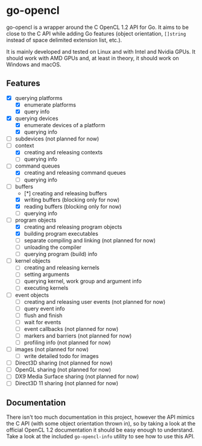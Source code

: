 # go-opencl

go-opencl is a wrapper around the C OpenCL 1.2 API for Go. It aims to be close to the C API while adding Go features (object orientation, `[]string` instead of space delimited extension list, etc.).

It is mainly developed and tested on Linux and with Intel and Nvidia GPUs. It should work with AMD GPUs and, at least in theory, it should work on Windows and macOS.

## Features

- [x] querying platforms
  - [x] enumerate platforms
  - [x] query info
- [x] querying devices
  - [x] enumerate devices of a platform
  - [x] querying info
- [ ] subdevices (not planned for now)
- [ ] context
  - [x] creating and releasing contexts
  - [ ] querying info
- [ ] command queues
  - [x] creating and releasing command queues
  - [ ] querying info
- [ ] buffers
  - [*] creating and releasing buffers
  - [x] writing buffers (blocking only for now)
  - [x] reading buffers (blocking only for now)
  - [ ] querying info
- [ ] program objects
  - [x] creating and releasing program objects
  - [x] building program executables
  - [ ] separate compiling and linking (not planned for now)
  - [ ] unloading the compiler
  - [ ] querying program (build) info
- [ ] kernel objects
  - [ ] creating and releasing kernels
  - [ ] setting arguments
  - [ ] querying kernel, work group and argument info
  - [ ] executing kernels
- [ ] event objects
  - [ ] creating and releasing user events (not planned for now)
  - [ ] query event info
  - [ ] flush and finish
  - [ ] wait for events
  - [ ] event callbacks (not planned for now)
  - [ ] markers and barriers (not planned for now)
  - [ ] profiling info (not planned for now)
- [ ] images (not planned for now)
  - [ ] write detailed todo for images
- [ ] Direct3D sharing (not planned for now)
- [ ] OpenGL sharing (not planned for now)
- [ ] DX9 Media Surface sharing (not planned for now)
- [ ] Direct3D 11 sharing (not planned for now)

## Documentation

There isn't too much documentation in this project, however the API mimics the C API (with some object orientation thrown in), so by taking a look at the official OpenCL 1.2 documentation it should be easy enough to understand. Take a look at the included `go-opencl-info` utility to see how to use this API.
